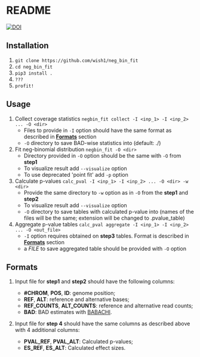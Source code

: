 # README
[![DOI](https://zenodo.org/badge/DOI/10.5281/zenodo.6974792.svg)](https://doi.org/10.5281/zenodo.6974792)
## Installation
1) ```git clone https://github.com/wish1/neg_bin_fit```
2) ```cd neg_bin_fit```
3) ```pip3 install .```
4) ```???```
5) ```profit!```

## Usage
 1) Collect coverage statistics ```negbin_fit collect -I <inp_1> -I <inp_2> ... -O <dir> ```
	 * Files to provide in ```-I``` option should have the same format as described in [<b>Formats</b>](#Formats) section
	 * ```-O``` directory to save BAD-wise statistics into (default: ./)
 2) Fit neg-binomial distribution ```negbin_fit -O <dir>```
    * Directory provided in ```-O``` option should be the same with ```-O``` from <b>step1</b>
    * To visualize result add ```--visualize``` option
    * To use deprecated 'point fit' add ```-p``` option
3) Calculate p-values ```calc_pval -I <inp_1> -I <inp_2> ... -O <dir> -w <dir>```
    * Provide the same directory to ```-w``` option as in ```-O``` from the <b>step1</b> and <b>step2</b> 
    * To visualize result add ```--visualize``` option
    * ```-O``` directory to save tables with calculated p-value into (names of the files will be the same; extension will be changed to .pvalue_table)
4) Aggregate p-value tables ```calc_pval aggregate -I <inp_1> -I <inp_2> ... -O <out_file>```
	* ```-I``` option requires obtained on <b>step3</b> tables. Format is described in [<b>Formats</b>](#Formats) section
	* a *FILE* to save aggregated table should be provided with ```-O``` option  

## Formats

1) Input file for <b>step1</b> and <b>step2</b> should have the following columns: 
	- <b>#CHROM</b>, <b>POS</b>, <b>ID</b>: genome position;
	- <b>REF</b>, <b>ALT</b>:  reference and alternative bases;
	- <b>REF_COUNTS</b>, <b>ALT_COUNTS</b>: reference and alternative read counts;
	- <b>BAD</b>: BAD estimates with [BABACHI](https://github.com/autosome-ru/BABACHI).

2) Input file for <b>step 4</b> should have the same columns as described above with 4 additional columns:
	- <b>PVAL_REF</b>, <b>PVAL_ALT</b>: Calculated p-values;
	- <b>ES_REF</b>, <b>ES_ALT</b>: Calculated effect sizes.
